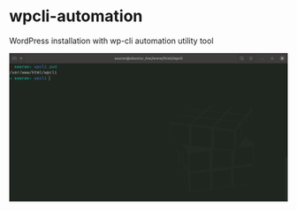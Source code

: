 # wpcli-automation
WordPress installation with wp-cli automation utility tool 

![wps demo](https://github.com/AbmSourav/wpcli-automation/blob/master/doc/wp%20cli%20automation.gif)
